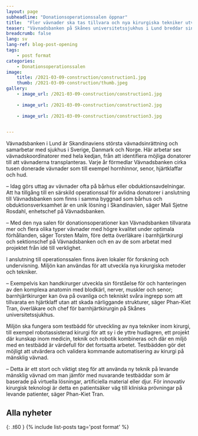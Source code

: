 ```yaml
---
layout: page
subheadline: "Donationsoperationssalen öppnar"
title:  "Fler vävnader ska tas tillvara och nya kirurgiska tekniker utvecklas i ny operationssal på Vävnadsbanken"
teaser: "Vävnadsbanken på Skånes universitetssjukhus i Lund breddar sin verksamhet och öppnar den 12 november, i samband med Donationsveckan, en sal för donationsoperationer. De nya lokalerna ska även användas som testbädd för utveckling av nya kirurgiska tekniker."
breadcrumb: false
lang: sv
lang-ref: blog-post-opening
tags:
    - post format
categories:
    - Donationsoperationssalen
image:
    title: /2021-03-09-construction/construction1.jpg
    thumb: /2021-03-09-construction/thumb.jpeg
gallery:
    - image_url: /2021-03-09-construction/construction1.jpg
      
    - image_url: /2021-03-09-construction/construction2.jpg
      
    - image_url: /2021-03-09-construction/construction3.jpg
     

---
```

Vävnadsbanken i Lund är Skandinaviens största vävnadsinrättning och samarbetar med sjukhus i Sverige, Danmark och Norge. Här arbetar sex vävnadskoordinatorer med hela kedjan, från att identifiera möjliga donatorer till att vävnaderna transplanteras. Varje år förmedlar Vävnadsbanken cirka tusen donerade vävnader som till exempel hornhinnor, senor, hjärtklaffar och hud.

– Idag görs uttag av vävnader ofta på bårhus eller obduktionsavdelningar. Att ha tillgång till en särskild operationssal för avlidna donatorer i anslutning till Vävnadsbanken som finns i samma byggnad som bårhus och obduktionsverksamhet är en unik lösning i Skandinavien, säger Mali Sjetne Rosdahl, enhetschef på Vävnadsbanken.

– Med den nya salen för donationsoperationer kan Vävnadsbanken tillvarata mer och flera olika typer vävnader med högre kvalitet under optimala förhållanden, säger Torsten Malm, före detta överläkare i barnhjärtkirurgi och sektionschef på Vävnadsbanken och en av de som arbetat med projektet från idé till verklighet.

I anslutning till operationssalen finns även lokaler för forskning och undervisning. Miljön kan användas för att utveckla nya kirurgiska metoder och tekniker.

– Exempelvis kan handkirurger utveckla sin förståelse för och hanteringen av den komplexa anatomin med blodkärl, nerver, muskler och senor; barnhjärtkirurger kan öva på ovanliga och tekniskt svåra ingrepp som att tillvarata en hjärtklaff utan att skada närliggande strukturer, säger Phan-Kiet Tran, överläkare och chef för barnhjärtkirurgin på Skånes universitetssjukhus.

Miljön ska fungera som testbädd för utveckling av nya tekniker inom kirurgi, till exempel robotassisterad kirurgi för att sy i de yttre hudlagren, ett projekt där kunskap inom medicin, teknik och robotik kombineras och där en miljö med en testbädd är värdefull för det fortsatta arbetet. Testbädden gör det möjligt att utvärdera och validera kommande automatisering av kirurgi på mänsklig vävnad.

– Detta är ett stort och viktigt steg för att använda ny teknik på levande mänsklig vävnad om man jämför med nuvarande testbäddar som är baserade på virtuella lösningar, artificiella material eller djur. För innovativ kirurgisk teknologi är detta en patientsäker väg till kliniska prövningar på levande patienter, säger Phan-Kiet Tran.


## Alla nyheter
{: .t60 }
{% include list-posts tag='post format' %}
